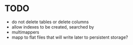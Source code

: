 # TODO

* do not delete tables or delete columns
* allow indexes to be created, searched by
* multimappers
* mapp to flat files that will write later to persistent storage?
